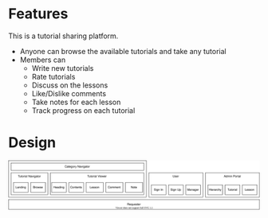 # Features
This is a tutorial sharing platform. 
- Anyone can browse the available tutorials and take any tutorial
- Members can 
    - Write new tutorials
    - Rate tutorials
    - Discuss on the lessons
    - Like/Dislike comments
    - Take notes for each lesson 
    - Track progress on each tutorial

# Design
![](docs/fe_design.svg)